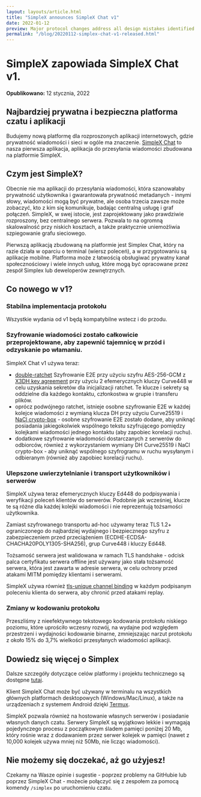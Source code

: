 ```yaml
---
layout: layouts/article.html
title: "SimpleX announces SimpleX Chat v1"
date: 2022-01-12
preview: Major protocol changes address all design mistakes identified during concept review by an independent expert.
permalink: "/blog/20220112-simplex-chat-v1-released.html"
---
```


# SimpleX zapowiada SimpleX Chat v1.

**Opublikowano:** 12 stycznia, 2022

## Najbardziej prywatna i bezpieczna platforma czatu i aplikacji

Budujemy nową platformę dla rozproszonych aplikacji internetowych, gdzie prywatność wiadomości i sieci w ogóle ma znaczenie. [SimpleX Chat](https://github.com/simplex-chat/simplex-chat/blob/stable/docs/lang/pl/README.md) to nasza pierwsza aplikacja, aplikacja do przesyłania wiadomości zbudowana na platformie SimpleX.

## Czym jest SimpleX?

Obecnie nie ma aplikacji do przesyłania wiadomości, która szanowałaby prywatność użytkownika i gwarantowała prywatność metadanych - innymi słowy, wiadomości mogą być prywatne, ale osoba trzecia zawsze może zobaczyć, kto z kim się komunikuje, badając centralną usługę i graf połączeń. SimpleX, w swej istocie, jest zaprojektowany jako prawdziwie rozproszony, bez centralnego serwera. Pozwala to na ogromną skalowalność przy niskich kosztach, a także praktycznie uniemożliwia szpiegowanie grafu sieciowego.

Pierwszą aplikacją zbudowaną na platformie jest Simplex Chat, który na razie działa w oparciu o terminal (wiersz poleceń), a w przygotowaniu są aplikacje mobilne. Platforma może z łatwością obsługiwać prywatny kanał społecznościowy i wiele innych usług, które mogą być opracowane przez zespół Simplex lub deweloperów zewnętrznych.

## Co nowego w v1?

### Stabilna implementacja protokołu

Wszystkie wydania od v1 będą kompatybilne wstecz i do przodu.

### Szyfrowanie wiadomości zostało całkowicie przeprojektowane, aby zapewnić tajemnicę w przód i odzyskanie po włamaniu.

SimpleX Chat v1 używa teraz:

- [double-ratchet](https://www.signal.org/docs/specifications/doubleratchet/) Szyfrowanie E2E przy użyciu szyfru AES-256-GCM z [X3DH key agreement](https://www.signal.org/docs/specifications/x3dh/) przy użyciu 2 efemerycznych kluczy Curve448 w celu uzyskania sekretów dla inicjalizacji ratchet. Te klucze i sekrety są oddzielne dla każdego kontaktu, członkostwa w grupie i transferu plików.
- oprócz podwójnego ratchet, istnieje osobne szyfrowanie E2E w każdej kolejce wiadomości z wymianą klucza DH przy użyciu Curve25519 i [NaCl crypto-box](https://nacl.cr.yp.to/index.html) - osobne szyfrowanie E2E zostało dodane, aby uniknąć posiadania jakiegokolwiek wspólnego tekstu szyfrującego pomiędzy kolejkami wiadomości jednego kontaktu (aby zapobiec korelacji ruchu).
- dodatkowe szyfrowanie wiadomości dostarczanych z serwerów do odbiorców, również z wykorzystaniem wymiany DH Curve25519 i NaCl crypto-box - aby uniknąć wspólnego szyfrogramu w ruchu wysyłanym i odbieranym (również aby zapobiec korelacji ruchu).

### Ulepszone uwierzytelnianie i transport użytkowników i serwerów

SimpleX używa teraz efemerycznych kluczy Ed448 do podpisywania i weryfikacji poleceń klientów do serwerów. Podobnie jak wcześniej, klucze te są różne dla każdej kolejki wiadomości i nie reprezentują tożsamości użytkownika.

Zamiast szyfrowanego transportu ad-hoc używamy teraz TLS 1.2+ ograniczonego do najbardziej wydajnego i bezpiecznego szyfru z zabezpieczeniem przed przeciążeniem (ECDHE-ECDSA-CHACHA20POLY1305-SHA256), grup Curve448 i kluczy Ed448.

Tożsamość serwera jest walidowana w ramach TLS handshake - odcisk palca certyfikatu serwera offline jest używany jako stała tożsamość serwera, która jest zawarta w adresie serwera, w celu ochrony przed atakami MITM pomiędzy klientami i serwerami.

SimpleX używa również [tls-unique channel binding](https://datatracker.ietf.org/doc/html/rfc5929#section-3) w każdym podpisanym poleceniu klienta do serwera, aby chronić przed atakami replay.

### Zmiany w kodowaniu protokołu

Przeszliśmy z nieefektywnego tekstowego kodowania protokołu niskiego poziomu, które uprościło wczesny rozwój, na wydajne pod względem przestrzeni i wydajności kodowanie binarne, zmniejszając narzut protokołu z około 15% do 3,7% wielkości przesyłanych wiadomości aplikacji.

## Dowiedz się więcej o Simplex

Dalsze szczegóły dotyczące celów platformy i projektu technicznego są dostępne [tutaj](https://github.com/simplex-chat/simplexmq/blob/master/protocol/overview-tjr.md).

Klient SimpleX Chat może być używany w terminalu na wszystkich głównych platformach desktopowych (Windows/Mac/Linux), a także na urządzeniach z systemem Android dzięki [Termux](https://github.com/termux).

SimpleX pozwala również na hostowanie własnych serwerów i posiadanie własnych danych czatu. Serwery SimpleX są wyjątkowo lekkie i wymagają pojedynczego procesu z początkowym śladem pamięci poniżej 20 Mb, który rośnie wraz z dodawaniem przez serwer kolejek w pamięci (nawet z 10,000 kolejek używa mniej niż 50Mb, nie licząc wiadomości).

## Nie możemy się doczekać, aż go użyjesz!

Czekamy na Wasze opinie i sugestie - poprzez problemy na GitHubie lub poprzez SimpleX Chat - możecie połączyć się z zespołem za pomocą komendy `/simplex` po uruchomieniu czatu.
